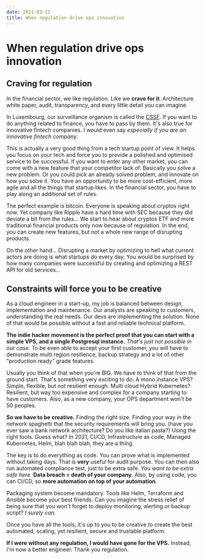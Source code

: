 ```yaml
---
date: 2021-03-11
title: When regulation drive ops innovation
---
```


# When regulation drive ops innovation

## Craving for regulation

In the financial sector, we like regulation. Like we **crave for it**.
Architecture white paper, audit, transparency, and every little detail you can imagine.

In Luxembourg, our surveillance organism is called the [CSSF](https://www.cssf.lu/en/).
If you want to do anything related to finance, you have to pass by them.
It's also true for innovative fintech companies.
I would even say *especially if you are an innovative fintech company*. 

This is actually a very good thing from a tech startup point of view.
It helps you focus on your tech and force you to provide a polished and optimised service to be successful.
If you want to enter any other market, you can come with a new feature that your competitor lack of.
Basically you solve a new problem.
Or you could pick an already solved problem, and innovate on how you solve it.
You have an opportunity to be more cost-efficient, more agile and all the things that startup likes.
In the financial sector, you have to play along an additional set of rules.

The perfect example is bitcoin. Everyone is speaking about cryptos right now.
Yet company like Ripple have a hard time with SEC because they did deviate a bit from the rules...
We start to hear about cryptos ETF and more traditional financial products only now because of regulation.
In the end, you can create new features, but not a whole new range of disrupting products.

On the other hand... Disrupting a market by optimizing to hell what current actors are doing is what startups do every day.
You would be surprised by how many companies were successful by creating and optimizing a REST API for old services...


## Constraints will force you to be creative

As a cloud engineer in a start-up, my job is balanced between design, implementation and maintenance.
Our analysts are speaking to customers, understanding the real needs.
Our devs are implementing the solution.
None of that would be possible without a fast and reliable technical platform.

**The indie hacker movement is the perfect proof that you can start with a simple VPS, and a single Postgresql instance.**
_That's just not possible in our case._
To be even able to accept your first customer, you will have to demonstrate multi region resilience, backup strategy and a lot of other "production ready" grade features.

Usually you think of that when you're BIG.
We have to think of that from the ground start.
That's something very exciting to do.
A mono instance VPS? Simple, flexible, but not resilient enough.
Multi cloud Hybrid Kubernetes? Resilient, but way too expensive and complex for a company starting to have customers.
Also, as a new company, your OPS department won't be 50 peoples.

**So we have to be creative.**
Finding the right size.
Finding your way in the network spaghetti that the security requirements will bring you.
(have you ever saw a bank network architecture? Do you like italian pasta?)
Using the right tools.
Guess what? In 2021, CI/CD, Infrastructure as code, Managed Kubernetes, Helm, blah blah blah, they are a thing.

The key is to do everything as code.
You can prove what is implemented without taking days.
That is **very** useful for audit purpose.
You can then also run automated compliance test, just to be extra safe.
*You want to be extra safe here.*
**Data breach = death of your company.**
Also, by using code, you can CI/CD, so **more automation on top of your automation**.

Packaging system become mandatory. Tools like Helm, Terraform and Ansible become your best friends.
Can you imagine the stress relief of being sure that you won't forget to deploy monitoring, alerting or backup script?
_I surely can._

Once you have all the tools, it's up to you to be creative to create the best automated, scaling, yet resilient, secure and trustable platform.

**If I were without any regulation, I would have gone for the VPS.**
Instead, I'm now a better engineer. Thank you regulation.